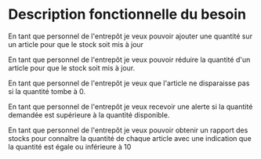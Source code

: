 # Description fonctionnelle du besoin

En tant que personnel de l'entrepôt je veux pouvoir ajouter une quantité sur un article pour que le stock soit mis à jour

En tant que personnel de l'entrepôt je veux pouvoir réduire la quantité d'un article pour que le stock soit mis à jour.

En tant que personnel de l'entrepôt je veux que l'article ne disparaisse pas si la quantité tombe à 0.

En tant que personnel de l'entrepôt je veux recevoir une alerte si la quantité demandée est supérieure à la quantité disponible.


En tant que personnel de l'entrepôt je veux pouvoir obtenir un rapport des stocks pour connaître la quantité de chaque article avec une indication que la quantité est égale ou inférieure à 10